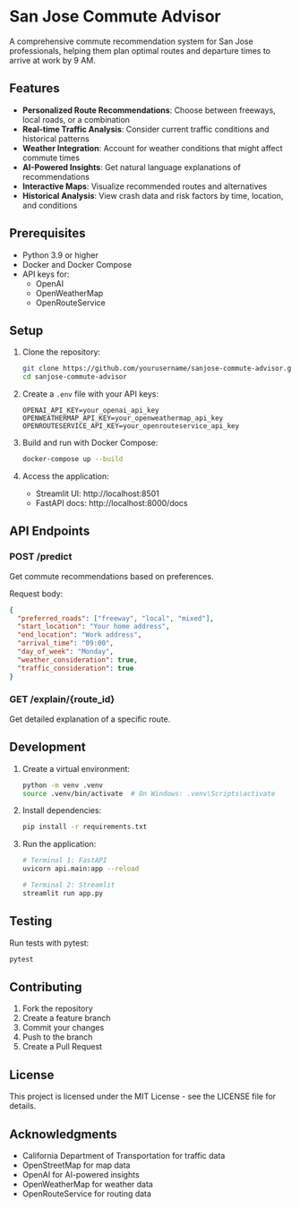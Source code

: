 # San Jose Commute Advisor

A comprehensive commute recommendation system for San Jose professionals, helping them plan optimal routes and departure times to arrive at work by 9 AM.

## Features

- **Personalized Route Recommendations**: Choose between freeways, local roads, or a combination
- **Real-time Traffic Analysis**: Consider current traffic conditions and historical patterns
- **Weather Integration**: Account for weather conditions that might affect commute times
- **AI-Powered Insights**: Get natural language explanations of recommendations
- **Interactive Maps**: Visualize recommended routes and alternatives
- **Historical Analysis**: View crash data and risk factors by time, location, and conditions

## Prerequisites

- Python 3.9 or higher
- Docker and Docker Compose
- API keys for:
  - OpenAI
  - OpenWeatherMap
  - OpenRouteService

## Setup

1. Clone the repository:
   ```bash
   git clone https://github.com/yourusername/sanjose-commute-advisor.git
   cd sanjose-commute-advisor
   ```

2. Create a `.env` file with your API keys:
   ```
   OPENAI_API_KEY=your_openai_api_key
   OPENWEATHERMAP_API_KEY=your_openweathermap_api_key
   OPENROUTESERVICE_API_KEY=your_openrouteservice_api_key
   ```

3. Build and run with Docker Compose:
   ```bash
   docker-compose up --build
   ```

4. Access the application:
   - Streamlit UI: http://localhost:8501
   - FastAPI docs: http://localhost:8000/docs

## API Endpoints

### POST /predict
Get commute recommendations based on preferences.

Request body:
```json
{
  "preferred_roads": ["freeway", "local", "mixed"],
  "start_location": "Your home address",
  "end_location": "Work address",
  "arrival_time": "09:00",
  "day_of_week": "Monday",
  "weather_consideration": true,
  "traffic_consideration": true
}
```

### GET /explain/{route_id}
Get detailed explanation of a specific route.

## Development

1. Create a virtual environment:
   ```bash
   python -m venv .venv
   source .venv/bin/activate  # On Windows: .venv\Scripts\activate
   ```

2. Install dependencies:
   ```bash
   pip install -r requirements.txt
   ```

3. Run the application:
   ```bash
   # Terminal 1: FastAPI
   uvicorn api.main:app --reload
   
   # Terminal 2: Streamlit
   streamlit run app.py
   ```

## Testing

Run tests with pytest:
```bash
pytest
```

## Contributing

1. Fork the repository
2. Create a feature branch
3. Commit your changes
4. Push to the branch
5. Create a Pull Request

## License

This project is licensed under the MIT License - see the LICENSE file for details.

## Acknowledgments

- California Department of Transportation for traffic data
- OpenStreetMap for map data
- OpenAI for AI-powered insights
- OpenWeatherMap for weather data
- OpenRouteService for routing data 